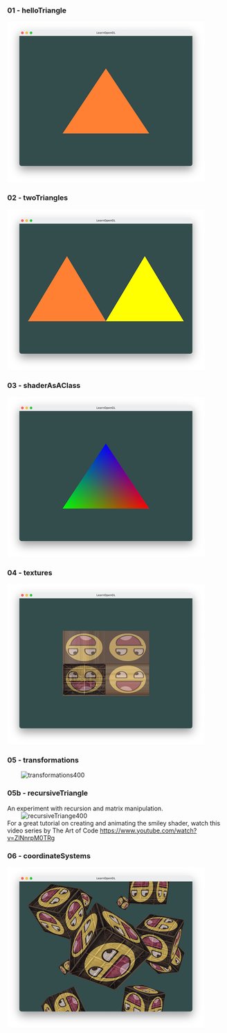 ### 01 - helloTriangle
![helloTriangle](https://github.com/mkillewald/learnOpenGL/blob/main/images/helloTriangle.png)

### 02 - twoTriangles   
![twoTriangles](https://github.com/mkillewald/learnOpenGL/blob/main/images/twoTriangles.png)

### 03 - shaderAsAClass   
![shaderAsAClass](https://github.com/mkillewald/learnOpenGL/blob/main/images/shaderAsAClass.png)

### 04 - textures   
![textures](https://github.com/mkillewald/learnOpenGL/blob/main/images/textures.png)

### 05 - transformations   
![spacer28](https://github.com/mkillewald/learnOpenGL/blob/main/images/spacer28.png)
![transformations400](https://github.com/mkillewald/learnOpenGL/blob/main/images/transformations400.gif)

### 05b - recursiveTriangle   
An experiment with recursion and matrix manipulation.   
![spacer28](https://github.com/mkillewald/learnOpenGL/blob/main/images/spacer28.png) 
![recursiveTriange400](https://github.com/mkillewald/learnOpenGL/blob/main/images/recursiveTriangle400.gif)   
For a great tutorial on creating and animating the smiley shader, watch this video series by The Art of Code https://www.youtube.com/watch?v=ZlNnrpM0TRg

### 06 - coordinateSystems   
![coordinateSystems](https://github.com/mkillewald/learnOpenGL/blob/main/images/coordinateSystems.png)   

